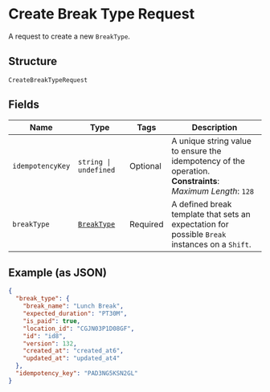 <!-- Optimized: 2025-10-06 -->
<!-- RPM: 1.6.2.1.1.6.2.1_create-break-type-request_20251006 -->
<!-- Session: E2E RPM DNA Application -->
<!-- AOM: RND (Reggie & Dro) -->
<!-- COI: TECHNOLOGY -->
<!-- RPM: HIGH -->
<!-- ACTION: BUILD -->


# Create Break Type Request

A request to create a new `BreakType`.

## Structure

`CreateBreakTypeRequest`

## Fields

| Name | Type | Tags | Description |
|  --- | --- | --- | --- |
| `idempotencyKey` | `string \| undefined` | Optional | A unique string value to ensure the idempotency of the operation.<br>**Constraints**: *Maximum Length*: `128` |
| `breakType` | [`BreakType`](../../doc/models/break-type.md) | Required | A defined break template that sets an expectation for possible `Break`<br>instances on a `Shift`. |

## Example (as JSON)

```json
{
  "break_type": {
    "break_name": "Lunch Break",
    "expected_duration": "PT30M",
    "is_paid": true,
    "location_id": "CGJN03P1D08GF",
    "id": "id8",
    "version": 132,
    "created_at": "created_at6",
    "updated_at": "updated_at4"
  },
  "idempotency_key": "PAD3NG5KSN2GL"
}
```
